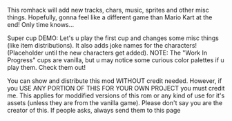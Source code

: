 This romhack will add new tracks, chars, music, sprites and other misc things. Hopefully, gonna feel like a different game than Mario Kart at the end! Only time knows... 

Super cup DEMO: Let's u play the first cup and changes some misc things (like item distributions). It also adds joke names for the characters! (Placeholder until the new characters get added). NOTE: The "Work In Progress" cups are vanilla, but u may notice some curious color palettes if u play them. Check them out! 

You can show and distribute this mod WITHOUT credit needed. However, if you USE ANY PORTION OF THIS FOR YOUR OWN PROJECT you must credit me. This applies for moddified versions of this rom or any kind of use for it's assets (unless they are from the vanilla game). Please don't say you are the creator of this. If people asks, always send them to this page 
